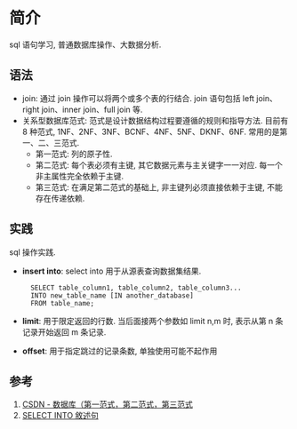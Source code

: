# 简介
sql 语句学习, 普通数据库操作、大数据分析.

## 语法
- join: 通过 join 操作可以将两个或多个表的行结合. join 语句包括 left join、right join、inner join、full join 等.
- 关系型数据库范式: 范式是设计数据结构过程要遵循的规则和指导方法. 目前有 8 种范式, 1NF、2NF、3NF、BCNF、4NF、5NF、DKNF、6NF. 常用的是第一、二、三范式.
    + 第一范式: 列的原子性.
    + 第二范式: 每个表必须有主键, 其它数据元素与主关键字一一对应. 每一个非主属性完全依赖于主键.
    + 第三范式: 在满足第二范式的基础上, 非主键列必须直接依赖于主键, 不能存在传递依赖.

## 实践
sql 操作实践.
- **insert into**: select into 用于从源表查询数据集结果.

        SELECT table_column1, table_column2, table_column3...
        INTO new_table_name [IN another_database]
        FROM table_name;

- **limit**: 用于限定返回的行数. 当后面接两个参数如 limit n,m 时, 表示从第 n 条记录开始返回 m 条记录.
- **offset**: 用于指定跳过的记录条数, 单独使用可能不起作用


## 参考
1. [CSDN - 数据库（第一范式，第二范式，第三范式](https://blog.csdn.net/Dream_angel_Z/article/details/45175621)
2. [SELECT INTO 敘述句](https://www.fooish.com/sql/select-into.html)